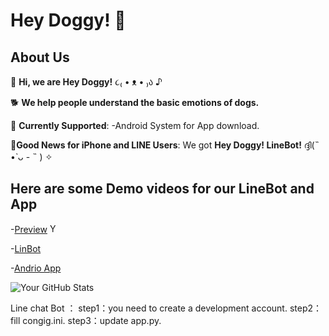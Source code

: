 # Hey Doggy! 🐾
## About Us

🐶 **Hi, we are Hey Doggy!** ૮₍ • ᴥ • ₎ა ♪

🐕 **We help people understand the basic emotions of dogs.**

🦴 **Currently Supported**:
-Android System for App download.

🐩**Good News for iPhone and LINE Users**:
We got **Hey Doggy! LineBot!** ദ്ദി(˵ •̀ ᴗ - ˵ ) ✧


## Here are some Demo videos for our LineBot and App
-[Preview](https://www.youtube.com/watch?v=1w2M-5WNSK8) 
<a href="https://www.youtube.com/watch?v=1w2M-5WNSK8">
  <img src="https://upload.wikimedia.org/wikipedia/commons/thumb/4/42/YouTube_icon_%282013-2017%29.png/480px-YouTube_icon_%282013-2017%29.png" alt="YouTube" width="15" height="15">
</a>


-[LinBot](https://www.youtube.com/watch?v=T5kKySmiGqU)

-[Andrio App](https://www.youtube.com/watch?v=FmdBq1JazY8)




![Your GitHub Stats](https://github-readme-stats.vercel.app/api?username=YourGitHubUsername&show_icons=true&theme=tokyonight)
















Line chat Bot ： 
  step1：you need to create a development account.
  step2：fill congig.ini.
  step3：update app.py.
